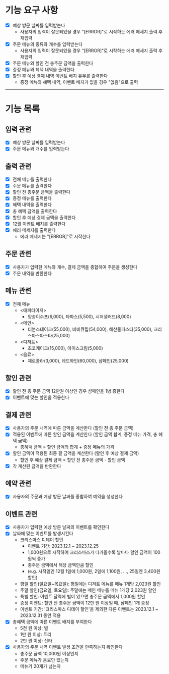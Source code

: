 # 기능 요구 사항

- [x] 예상 방문 날짜를 입력받는다
  - 사용자의 입력이 잘못되었을 경우 "[ERROR]"로 시작하는 에러 메세지 출력 후 재입력
- [x] 주문 메뉴의 종류와 개수를 입력받는다
  - 사용자의 입력이 잘못되었을 경우 "[ERROR]"로 시작하는 에러 메세지 출력 후 재입력
- [x] 주문 메뉴와 할인 전 총주문 금액을 출력한다
- [x] 증정 메뉴와 혜택 내역을 출력한다
- [x] 할인 후 예상 결제 내역 이벤트 배지 유무를 출력한다
  - 증정 메뉴와 혜택 내역, 이벤트 배지가 없을 경우 "없음"으로 출력

---

# 기능 목록

## 입력 관련

- [x] 예상 방문 날짜를 입력받는다
- [x] 주문 메뉴와 개수를 입력받는다

## 출력 관련

- [x] 전체 메뉴를 출력한다
- [x] 주문 메뉴를 출력한다
- [x] 할인 전 총주문 금액을 출력한다
- [x] 증정 메뉴를 출력한다
- [x] 혜택 내역을 출력한다
- [x] 총 혜택 금액을 출력한다
- [x] 할인 후 예상 결제 금액을 출력한다
- [x] 12월 이벤트 배지를 출력한다
- [x] 에러 메세지를 출력한다
  - 에러 메세지는 "[ERROR]"로 시작한다

## 주문 관련

- [x] 사용자가 입력한 메뉴와 개수, 결제 금액을 종합하여 주문을 생성한다
- [x] 주문 내역을 반환한다

## 메뉴 관련

- [x] 전체 메뉴
  - <애피타이저>
    - 양송이수프(6,000), 타파스(5,500), 시저샐러드(8,000)
  - <메인>
    - 티본스테이크(55,000), 바비큐립(54,000), 해산물파스타(35,000), 크리스마스파스타(25,000)
  - <디저트>
    - 초코케이크(15,000), 아이스크림(5,000)
  - <음료>
    - 제로콜라(3,000), 레드와인(60,000), 샴페인(25,000)

## 할인 관련

- [x] 할인 전 총 주문 금액 12만원 이상인 경우 샴페인을 1병 증한다
- [x] 이벤트에 맞는 할인을 적용한다

## 결제 관련

- [x] 사용자의 주문 내역에 따른 금액을 계산한다 (할인 전 총 주문 금액)
- [x] 적용된 이벤트에 따른 할인 금액을 계산한다 (할인 금액 합계, 증정 메뉴 가격, 총 혜택 금액)
  - 총혜택 금액 = 할인 금액의 합계 + 증정 메뉴의 가격
- [x] 할인 금액이 적용된 최종 결 금액을 계산한다 (할인 후 예상 결제 금액)
  - 할인 후 예상 결제 금액 = 할인 전 총주문 금액 - 할인 금액
- [x] 각 계산된 금액을 반환한다

## 예약 관련

- [x] 사용자의 주문과 예상 방문 날짜를 종합하여 예약을 생성한다

## 이벤트 관련

- [x] 사용자가 입력한 예상 방문 날짜의 이벤트를 확인한다
- [x] 날짜에 맞는 이벤트를 발생시킨다
  - 크리스마스 디데이 할인
    - 이벤트 기간: 2023.12.1 ~ 2023.12.25
    - 1,000원으로 시작하여 크리스마스가 다가올수록 날마다 할인 금액이 100원씩 증가
    - 총주문 금액에서 해당 금액만큼 할인
    - (e.g. 시작일인 12월 1일에 1,000원, 2일에 1,100원, ..., 25일엔 3,400원 할인)
  - 평일 할인(일요일~목요일): 평일에는 디저트 메뉴를 메뉴 1개당 2,023원 할인
  - 주말 할인(금요일, 토요일): 주말에는 메인 메뉴를 메뉴 1개당 2,023원 할인
  - 특별 할인: 이벤트 달력에 별이 있으면 총주문 금액에서 1,000원 할인
  - 증정 이벤트: 할인 전 총주문 금액이 12만 원 이상일 때, 샴페인 1개 증정
  - 이벤트 기간: '크리스마스 디데이 할인'을 제외한 다른 이벤트는 2023.12.1 ~ 2023.12.31 동안 적용
- [x] 총혜택 금액에 따른 이벤트 배지를 부여한다
  - 5천 원 이상: 별
  - 1만 원 이상: 트리
  - 2만 원 이상: 산타
- [x] 사용자의 주문 내역 이벤트 발생 조건을 만족하는지 확인한다
  - 총주문 금액 10,000원 이상인지
  - 주문 메뉴가 음료만 있는지
  - 메뉴가 20개가 넘는지
  


